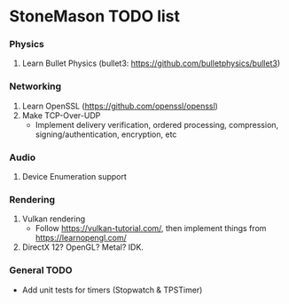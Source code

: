 
[comment]: # (This is a markdown document, but can still be read in plaintext.
              If you're seeing this, then you're reading the plaintext version.)

# StoneMason TODO list

### Physics
1. Learn Bullet Physics (bullet3: https://github.com/bulletphysics/bullet3) 

### Networking
1. Learn OpenSSL (https://github.com/openssl/openssl)
2. Make TCP-Over-UDP
    - Implement delivery verification, ordered processing, compression, signing/authentication, encryption, etc
 
### Audio
1. Device Enumeration support

### Rendering
1. Vulkan rendering 
    - Follow https://vulkan-tutorial.com/, then implement things from https://learnopengl.com/
2. DirectX 12? OpenGL? Metal? IDK.

### General TODO
- Add unit tests for timers (Stopwatch & TPSTimer)

